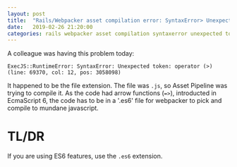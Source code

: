 ```yaml
---
layout: post
title:  "Rails/Webpacker asset compilation error: SyntaxError> Unexpected token"
date:   2019-02-26 21:20:00
categories: rails webpacker asset compilation syntaxerror unexpected token es6 pipeline
---
```


A colleague was having this problem today:
```
ExecJS::RuntimeError: SyntaxError: Unexpected token: operator (>) (line: 69370, col: 12, pos: 3058098)
```

It happened to be the file extension. The file was `.js`, so Asset Pipeline was
trying to compile it. As the code had arrow functions (`=>`), introducted in
EcmaScript 6, the code has to be in a '.es6' file for webpacker to pick and
compile to mundane javascript.

# TL/DR

If you are using ES6 features, use the `.es6` extension.